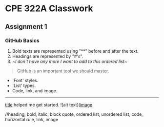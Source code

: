 # **CPE 322A Classwork**
## Assignment 1
### GitHub Basics

1. Bold texts are represented using "**" before and after the text.
2. Headings are represented by "#'s".
3. ~*I don't have any more I want to add to this ordered list*~

>GitHub is an important tool we should master.

- 'Font' styles.
- 'List' types.
- Code, link, and image.

---

[title](https://www.markdownguide.org/cheat-sheet/) helped me get started. 
![alt text]([image](https://static.vecteezy.com/system/resources/previews/025/270/403/original/github-logo-icon-free-vector.jpg)

//heading, bold, italic, block quote, ordered list, unordered list, code, horizontal rule, link, image
